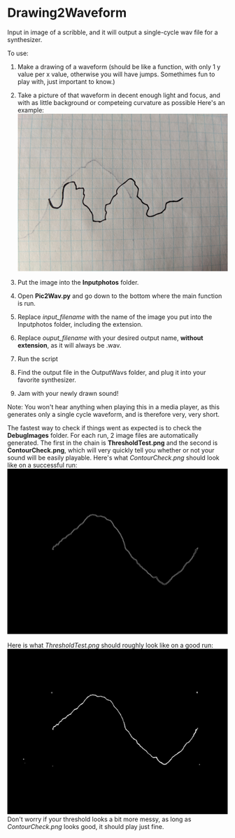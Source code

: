# Drawing2Waveform
Input in image of a scribble, and it will output a single-cycle wav file for a synthesizer.

To use:
1. Make a drawing of a waveform (should be like a function, with only 1 y value per x value, otherwise you will have jumps. Somethimes fun to play with, just important to know.) 
2. Take a picture of that waveform in decent enough light and focus, and with as little background or competeing curvature as possible Here's an example:
![Example Image](/Inputphotos/PhonePhoto9.jpg)

3. Put the image into the **Inputphotos** folder.
4. Open **Pic2Wav.py** and go down to the bottom where the main function is run. 
5. Replace *input_filename* with the name of the image you put into the Inputphotos folder, including the extension.
6. Replace *ouput_filename* with your desired output name, **without extension**, as it will always be .wav.
7. Run the script
8. Find the output file in the OutputWavs folder, and plug it into your favorite synthesizer.
9. Jam with your newly drawn sound!

Note: You won't hear anything when playing this in a media player, as this generates only a single cycle waveform, and is therefore very, very short.

The fastest way to check if things went as expected is to check the **DebugImages** folder. For each run, 2 image files are automatically generated. The first in the chain is **ThresholdTest.png** and the second is **ContourCheck.png**, which will very quickly tell you whether or not your sound will be easily playable. Here's what *ContourCheck.png* should look like on a successful run:
![Example Image](/DebugImages/ContourCheck.png)

Here is what *ThresholdTest.png* should roughly look like on a good run:
![Example Image](/DebugImages/ThresholdTest.png)
Don't worry if your threshold looks a bit more messy, as long as *ContourCheck.png* looks good, it should play just fine.
